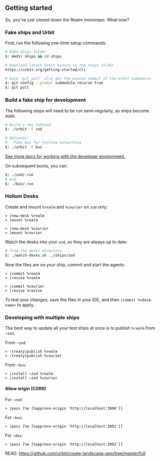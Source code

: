 ## Getting started

So, you've just cloned down the Realm monorepo.  What now?
### Fake ships and Urbit

First, run the following one-time setup commands:

```bash
# Make ships folder
$: mkdir ships && cd ships

# Download latest Urbit binary to the ships folder
https://urbit.org/getting-started/cli

# have `git pull` also get the pinned commit of the Urbit submodule
$: git config --global submodule.recurse true
$: git pull
```

### Build a fake ship for development

The following steps will need to be run semi-regularly, as ships become stale.

```bash
# Build a new fakezod
$: ./urbit -F zod

# Optional:
#   Fake bus for testing networking
$: ./urbit -F bus
```

[See more docs for working with the developer environment.](https://developers.urbit.org/guides/core/environment)

On subsequent boots, you can:
```bash
$: ./zod/.run
# and
$: ./bus/.run
```

### Holium Desks
Create and mount `%realm` and `%courier` on `zod` only:

```hoon
> |new-desk %realm
> |mount %realm
```
```hoon
> |new-desk %courier
> |mount %courier
```
Watch the desks into your `zod`, so they are always up to date:
```bash
# from the desks directory
$: ./watch-desks.sh ../ships/zod
```
Now the files are on your ship, commit and start the agents:
```hoon
> |commit %realm
> |revive %realm
```
```hoon
> |commit %courier
> |revive %revive
```
To test your changes, save the files in your IDE, and then `|commit %<desk-name>` to apply.

### Developing with multiple ships

The best way to update all your test ships at once is to publish `%realm` from `~zod`.

From `~zod`:

```hoon
> :treaty|publish %realm
> :treaty|publish %courier
```

From `~bus`:

```hoon
> |install ~zod %realm
> |install ~zod %courier
```

#### Allow origin (CORS)

For `~zod`:

```hoon
> |pass [%e [%approve-origin 'http://localhost:3000']]
```

For `~bus`:

```hoon
> |pass [%e [%approve-origin 'http://localhost:3001']]
```

For `~dev`:

```hoon
> |pass [%e [%approve-origin 'http://localhost:3002']]
```

READ: https://github.com/urbit/create-landscape-app/tree/master/full
